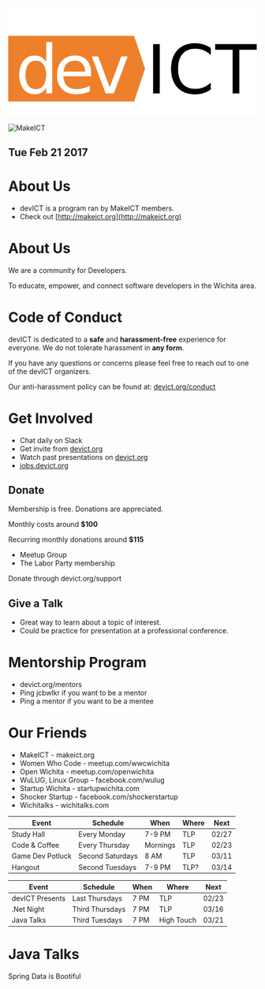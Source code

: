 ![devICT](https://raw.githubusercontent.com/devict/Graphics/master/devict-logo.png)

![MakeICT](http://makeict.org/wiki/images/e/ee/MakeICT-Logotype.svg)

## Tue Feb 21 2017


# About Us
* devICT is a program ran by MakeICT members.
* Check out [http://makeict.org](http://makeict.org)


# About Us
We are a community for Developers.

To educate, empower, and connect software developers in the Wichita area.


# Code of Conduct
devICT is dedicated to a **safe** and **harassment-free** experience for
everyone. We do not tolerate harassment in **any form**.

If you have any questions or concerns please feel free to reach out to one
of the devICT organizers.

Our anti-harassment policy can be found at:
[devict.org/conduct](https://devict.org/conduct)



# Get Involved
* Chat daily on Slack
 * Get invite from [devict.org](http://devict.org)
* Watch past presentations on [devict.org](http://devict.org)
* [jobs.devict.org](http://jobs.devict.org)


## Donate
Membership is free. Donations are appreciated.

Monthly costs around **$100**

Recurring monthly donations around **$115**

* Meetup Group
* The Labor Party membership

Donate through devict.org/support


## Give a Talk
* Great way to learn about a topic of interest.
* Could be practice for presentation at a professional conference.


# Mentorship Program

* devict.org/mentors
* Ping jcbwlkr if you want to be a mentor
* Ping a mentor if you want to be a mentee



# Our Friends

* MakeICT - makeict.org
* Women Who Code - meetup.com/wwcwichita
* Open Wichita - meetup.com/openwichita
* WuLUG, Linux Group - facebook.com/wulug
* Startup Wichita - startupwichita.com
* Shocker Startup - facebook.com/shockerstartup
* Wichitalks - wichitalks.com



| Event            | Schedule               | When     | Where      | Next  |
| ---------------- | ---------------------- | -------- | ---------- | ----- |
| Study Hall       | Every Monday           | 7-9 PM   | TLP        | 02/27 |
| Code & Coffee    | Every Thursday         | Mornings | TLP        | 02/23 |
| Game Dev Potluck | Second Saturdays       | 8 AM     | TLP        | 03/11 |
| Hangout          | Second Tuesdays        | 7-9 PM   | TLP?       | 03/14 |


| Event            | Schedule               | When     | Where      | Next  |
| ---------------- | ---------------------- | -------- | ---------- | ----- |
| devICT Presents  | Last Thursdays         | 7 PM     | TLP        | 02/23 |
| .Net Night       | Third Thursdays        | 7 PM     | TLP        | 03/16 |
| Java Talks       | Third Tuesdays         | 7 PM     | High Touch | 03/21 |




# Java Talks

Spring Data is Bootiful
